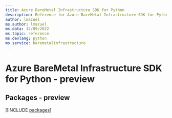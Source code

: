 ```yaml
---
title: Azure BareMetal Infrastructure SDK for Python
description: Reference for Azure BareMetal Infrastructure SDK for Python
author: lmazuel
ms.author: lmazuel
ms.data: 12/09/2022
ms.topic: reference
ms.devlang: python
ms.service: baremetalinfrastructure
---
```

# Azure BareMetal Infrastructure SDK for Python - preview
## Packages - preview
[!INCLUDE [packages](baremetal-infrastructure-index.md)]